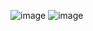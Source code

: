 ![image](https://user-images.githubusercontent.com/36649115/41893705-87f88f70-78d1-11e8-8ee8-6d3d3b5adf7b.png)
![image](https://user-images.githubusercontent.com/36649115/41893811-ccc12298-78d1-11e8-883b-2b1670e1507f.png)

